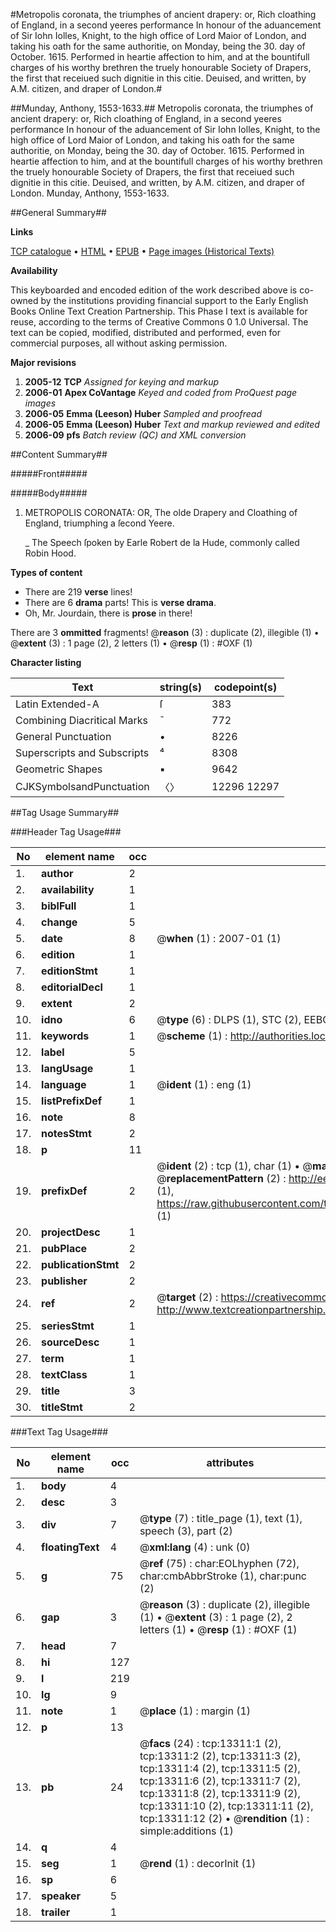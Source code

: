#Metropolis coronata, the triumphes of ancient drapery: or, Rich cloathing of England, in a second yeeres performance In honour of the aduancement of Sir Iohn Iolles, Knight, to the high office of Lord Maior of London, and taking his oath for the same authoritie, on Monday, being the 30. day of October. 1615. Performed in heartie affection to him, and at the bountifull charges of his worthy brethren the truely honourable Society of Drapers, the first that receiued such dignitie in this citie. Deuised, and written, by A.M. citizen, and draper of London.#

##Munday, Anthony, 1553-1633.##
Metropolis coronata, the triumphes of ancient drapery: or, Rich cloathing of England, in a second yeeres performance In honour of the aduancement of Sir Iohn Iolles, Knight, to the high office of Lord Maior of London, and taking his oath for the same authoritie, on Monday, being the 30. day of October. 1615. Performed in heartie affection to him, and at the bountifull charges of his worthy brethren the truely honourable Society of Drapers, the first that receiued such dignitie in this citie. Deuised, and written, by A.M. citizen, and draper of London.
Munday, Anthony, 1553-1633.

##General Summary##

**Links**

[TCP catalogue](http://www.ota.ox.ac.uk/tcp/)  • 
[HTML](http://tei.it.ox.ac.uk/tcp/Texts-HTML/free/A07/A07904.html)  • 
[EPUB](http://tei.it.ox.ac.uk/tcp/Texts-EPUB/free/A07/A07904.epub) • 
[Page images (Historical Texts)](https://data.historicaltexts.jisc.ac.uk/view?pubId=eebo-99848231e&pageId=eebo-99848231e-13311-1)

**Availability**

This keyboarded and encoded edition of the
	       work described above is co-owned by the institutions
	       providing financial support to the Early English Books
	       Online Text Creation Partnership. This Phase I text is
	       available for reuse, according to the terms of Creative
	       Commons 0 1.0 Universal. The text can be copied,
	       modified, distributed and performed, even for
	       commercial purposes, all without asking permission.

**Major revisions**

1. __2005-12__ __TCP__ *Assigned for keying and markup*
1. __2006-01__ __Apex CoVantage__ *Keyed and coded from ProQuest page images*
1. __2006-05__ __Emma (Leeson) Huber__ *Sampled and proofread*
1. __2006-05__ __Emma (Leeson) Huber__ *Text and markup reviewed and edited*
1. __2006-09__ __pfs__ *Batch review (QC) and XML conversion*

##Content Summary##

#####Front#####

#####Body#####

1. METROPOLIS CORONATA: OR, The olde Drapery and Cloathing of England, triumphing a ſecond Yeere.

    _ The Speech ſpoken by Earle Robert de la Hude, commonly called Robin Hood.

**Types of content**

  * There are 219 **verse** lines!
  * There are 6 **drama** parts! This is **verse drama**.
  * Oh, Mr. Jourdain, there is **prose** in there!

There are 3 **ommitted** fragments! 
 @__reason__ (3) : duplicate (2), illegible (1)  •  @__extent__ (3) : 1 page (2), 2 letters (1)  •  @__resp__ (1) : #OXF (1)

**Character listing**


|Text|string(s)|codepoint(s)|
|---|---|---|
|Latin Extended-A|ſ|383|
|Combining             Diacritical Marks|̄|772|
|General Punctuation|•|8226|
|Superscripts             and Subscripts|⁴|8308|
|Geometric Shapes|▪|9642|
|CJKSymbolsandPunctuation|〈〉|12296 12297|

##Tag Usage Summary##

###Header Tag Usage###

|No|element name|occ|attributes|
|---|---|---|---|
|1.|__author__|2||
|2.|__availability__|1||
|3.|__biblFull__|1||
|4.|__change__|5||
|5.|__date__|8| @__when__ (1) : 2007-01 (1)|
|6.|__edition__|1||
|7.|__editionStmt__|1||
|8.|__editorialDecl__|1||
|9.|__extent__|2||
|10.|__idno__|6| @__type__ (6) : DLPS (1), STC (2), EEBO-CITATION (1), PROQUEST (1), VID (1)|
|11.|__keywords__|1| @__scheme__ (1) : http://authorities.loc.gov/ (1)|
|12.|__label__|5||
|13.|__langUsage__|1||
|14.|__language__|1| @__ident__ (1) : eng (1)|
|15.|__listPrefixDef__|1||
|16.|__note__|8||
|17.|__notesStmt__|2||
|18.|__p__|11||
|19.|__prefixDef__|2| @__ident__ (2) : tcp (1), char (1)  •  @__matchPattern__ (2) : ([0-9\-]+):([0-9IVX]+) (1), (.+) (1)  •  @__replacementPattern__ (2) : http://eebo.chadwyck.com/downloadtiff?vid=$1&page=$2 (1), https://raw.githubusercontent.com/textcreationpartnership/Texts/master/tcpchars.xml#$1 (1)|
|20.|__projectDesc__|1||
|21.|__pubPlace__|2||
|22.|__publicationStmt__|2||
|23.|__publisher__|2||
|24.|__ref__|2| @__target__ (2) : https://creativecommons.org/publicdomain/zero/1.0/ (1), http://www.textcreationpartnership.org/docs/. (1)|
|25.|__seriesStmt__|1||
|26.|__sourceDesc__|1||
|27.|__term__|1||
|28.|__textClass__|1||
|29.|__title__|3||
|30.|__titleStmt__|2||


###Text Tag Usage###

|No|element name|occ|attributes|
|---|---|---|---|
|1.|__body__|4||
|2.|__desc__|3||
|3.|__div__|7| @__type__ (7) : title_page (1), text (1), speech (3), part (2)|
|4.|__floatingText__|4| @__xml:lang__ (4) : unk (0)|
|5.|__g__|75| @__ref__ (75) : char:EOLhyphen (72), char:cmbAbbrStroke (1), char:punc (2)|
|6.|__gap__|3| @__reason__ (3) : duplicate (2), illegible (1)  •  @__extent__ (3) : 1 page (2), 2 letters (1)  •  @__resp__ (1) : #OXF (1)|
|7.|__head__|7||
|8.|__hi__|127||
|9.|__l__|219||
|10.|__lg__|9||
|11.|__note__|1| @__place__ (1) : margin (1)|
|12.|__p__|13||
|13.|__pb__|24| @__facs__ (24) : tcp:13311:1 (2), tcp:13311:2 (2), tcp:13311:3 (2), tcp:13311:4 (2), tcp:13311:5 (2), tcp:13311:6 (2), tcp:13311:7 (2), tcp:13311:8 (2), tcp:13311:9 (2), tcp:13311:10 (2), tcp:13311:11 (2), tcp:13311:12 (2)  •  @__rendition__ (1) : simple:additions (1)|
|14.|__q__|4||
|15.|__seg__|1| @__rend__ (1) : decorInit (1)|
|16.|__sp__|6||
|17.|__speaker__|5||
|18.|__trailer__|1||
